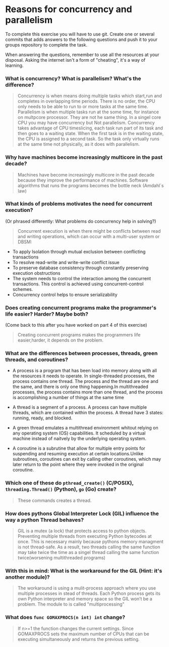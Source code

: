 # Reasons for concurrency and parallelism


To complete this exercise you will have to use git. Create one or several commits that adds answers to the following questions and push it to your groups repository to complete the task.

When answering the questions, remember to use all the resources at your disposal. Asking the internet isn't a form of "cheating", it's a way of learning.

 ### What is concurrency? What is parallelism? What's the difference?
 > Concurrency is when means doing multiple tasks which start,run and completes in overlapping time periods. There is no order, the CPU only needs to be able to run to or more tasks at the same time. Parallelism is when multiple tasks run at the some time, for instance on multpcore processor. They are not he same thing. In a singel core CPU you may have concurrency but Not parallelism.  Concurrency takes advantage of CPU timeslicing, each task run part of its task and then goes to a waiting state. When the first task is in the waiting state, the CPU is assigned to a second task. So the task only virtually runs at the same time not physically, as it does with parallelism. 
 
 ### Why have machines become increasingly multicore in the past decade?
> Machines have become increasingly multicore in the past decade because they improve the performance of machines. Software algorithms that runs the programs becomes the bottle neck (Amdahl´s law)


 ### What kinds of problems motivates the need for concurrent execution?
 (Or phrased differently: What problems do concurrency help in solving?)
 >Concurrent execution is when there might be conflicts between read and writing operations, which can occur with a multi-user system or DBSM:
- To apply Isolation through mutual exclusion between conflicting transactions
- To resolve read-write and write-write conflict issue
- To preserve database consistency through constantly preserving execution obstructions
- The system needs to control the interaction among the concurrent transactions. This control is achieved using concurrent-control schemes.
- Concurrency control helps to ensure serializability

 ### Does creating concurrent programs make the programmer's life easier? Harder? Maybe both?
 (Come back to this after you have worked on part 4 of this exercise)
 > Creating concurrent programs makes the programmers life easier,harder, it depends on the problem. 
 
 ### What are the differences between processes, threads, green threads, and coroutines?
 > 
 - A process is a program that has been load into memory along with all the resources it needs to operate.  In single-threaded processes, the process contains one thread. The process and the thread are one and the same, and there is only one thing happening.In multithreaded processes, the process contains more than one thread, and the process is accomplishing a number of things at the same time 
 - A thread is a segment of a process. A process can have multiple threads, which are contained within the process. A thread have 3 states: running, ready, and blocked.

 - A green thread emulates a multithread environment  whitout relying on any operating system (OS) capabilities. It scheduled by a virtual machine instead of naitvely by the underlying operating system.

 - A coroutine is a subrutine that allow for multiple entry points for suspending and resuming execution at certain locations.Unlike subroutines, coroutines can exit by calling other coroutines, which may later return to the point where they were invoked in the original coroutine.
 
 ### Which one of these do `pthread_create()` (C/POSIX), `threading.Thread()` (Python), `go` (Go) create?
 > These commands creates a thread. 
 
 ### How does pythons Global Interpreter Lock (GIL) influence the way a python Thread behaves?
 > GIL is a mutex (a lock) that protects  access to python objects. Preventing multiple threads from executing Python bytecodes at once. This is necessary mainly because pythons memory managment is not thread-safe.  As a result, two threads calling the same function may take twice the time as a singel thread calling the same function twice(worsening multithreaded programs)
 
 ### With this in mind: What is the workaround for the GIL (Hint: it's another module)?
 > The workaround is using a mulit-process approach where you use multiple processes in stead of threads. Each Python process gets its own Python interpreter and memory space so the GIL won’t be a problem. The module to is called "multiprocessing"
 
 ### What does `func GOMAXPROCS(n int) int` change? 
 > If n>=1 the function changes the current settings. Since GOMAXPROCS sets the maximum number of CPUs that can be executing simultaneously and returns the previous setting.
